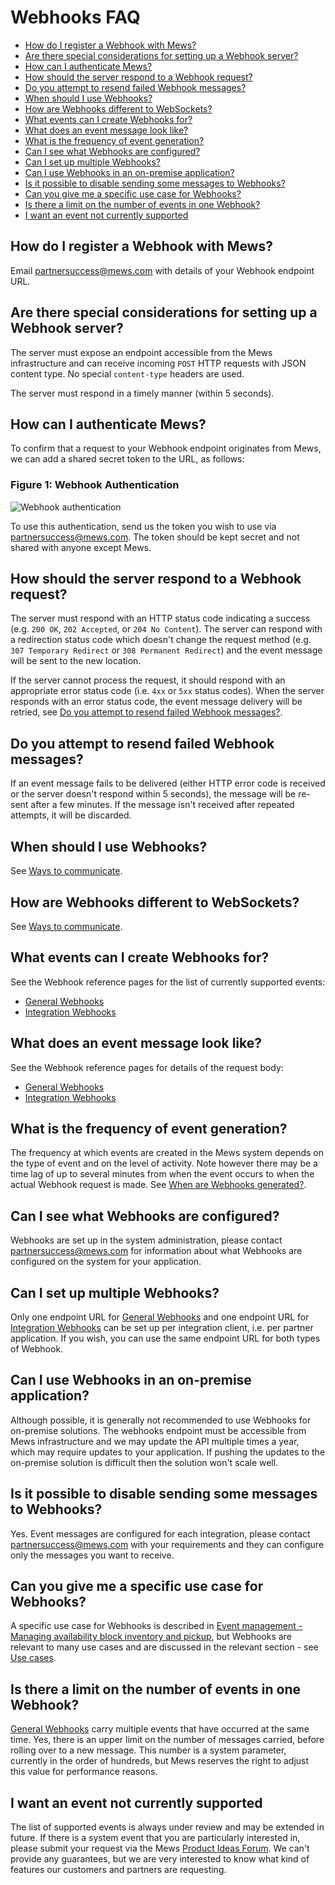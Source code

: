 # Webhooks FAQ

* [How do I register a Webhook with Mews?](#how-do-i-register-a-webhook-with-mews)
* [Are there special considerations for setting up a Webhook server?](#are-there-special-considerations-for-setting-up-a-webhook-server)
* [How can I authenticate Mews?](#how-can-i-authenticate-mews)
* [How should the server respond to a Webhook request?](#how-should-the-server-respond-to-a-webhook-request)
* [Do you attempt to resend failed Webhook messages?](#do-you-attempt-to-resend-failed-webhook-messages)
* [When should I use Webhooks?](#when-should-i-use-webhooks)
* [How are Webhooks different to WebSockets?](#how-are-webhooks-different-to-websockets)
* [What events can I create Webhooks for?](#what-events-can-i-create-webhooks-for)
* [What does an event message look like?](what-does-an-event-message-look-like)
* [What is the frequency of event generation?](#what-is-the-frequency-of-event-generation)
* [Can I see what Webhooks are configured?](#can-i-see-what-webhooks-are-configured)
* [Can I set up multiple Webhooks?](#can-i-set-up-multiple-webhooks)
* [Can I use Webhooks in an on-premise application?](#can-i-use-webhooks-in-an-on-premise-application)
* [Is it possible to disable sending some messages to Webhooks?](#is-it-possible-to-disable-sending-some-messages-to-webhooks)
* [Can you give me a specific use case for Webhooks?](#can-you-give-me-a-specific-use-case-for-webhooks)
* [Is there a limit on the number of events in one Webhook?](#is-there-a-limit-on-the-number-of-events-in-one-webhook)
* [I want an event not currently supported](#i-want-an-event-not-currently-supported)

## How do I register a Webhook with Mews?

Email [partnersuccess@mews.com] with details of your Webhook endpoint URL.

## Are there special considerations for setting up a Webhook server?

The server must expose an endpoint accessible from the Mews infrastructure and can receive incoming `POST` HTTP requests with JSON content type. No special `content-type` headers are used.

The server must respond in a timely manner (within 5 seconds).

## How can I authenticate Mews?

To confirm that a request to your Webhook endpoint originates from Mews, we can add a shared secret token to the URL, as follows:

### Figure 1: Webhook Authentication

![Webhook authentication](../.gitbook/assets/webhook-auth.png)

To use this authentication, send us the token you wish to use via [partnersuccess@mews.com].
The token should be kept secret and not shared with anyone except Mews.

## How should the server respond to a Webhook request?

The server must respond with an HTTP status code indicating a success (e.g. `200 OK`, `202 Accepted`, or `204 No Content`). The server can respond with a redirection status code which doesn't change the request method (e.g. `307 Temporary Redirect` or `308 Permanent Redirect`) and the event message will be sent to the new location.

If the server cannot process the request, it should respond with an appropriate error status code (i.e. `4xx` or `5xx` status codes). When the server responds with an error status code, the event message delivery will be retried, see [Do you attempt to resend failed Webhook messages?](#do-you-attempt-to-resend-failed-webhook-messages).

## Do you attempt to resend failed Webhook messages?

If an event message fails to be delivered (either HTTP error code is received or the server doesn't respond within 5 seconds), the message will be re-sent after a few minutes. If the message isn't received after repeated attempts, it will be discarded.

## When should I use Webhooks?

See [Ways to communicate](../events/communicate.md).

## How are Webhooks different to WebSockets?

See [Ways to communicate](../events/communicate.md).

## What events can I create Webhooks for?

See the Webhook reference pages for the list of currently supported events:

* [General Webhooks](wh-general.md)
* [Integration Webhooks](wh-integration.md)

## What does an event message look like?

See the Webhook reference pages for details of the request body:

* [General Webhooks](wh-general.md)
* [Integration Webhooks](wh-integration.md)

## What is the frequency of event generation?

The frequency at which events are created in the Mews system depends on the type of event and on the level of activity.
Note however there may be a time lag of up to several minutes from when the event occurs to when the actual Webhook request is made.
See [When are Webhooks generated?](../events/communicate.md#when-are-webhooks-generated).

## Can I see what Webhooks are configured?

Webhooks are set up in the system administration, please contact [partnersuccess@mews.com] for information about what Webhooks are configured on the system for your application.

## Can I set up multiple Webhooks?

Only one endpoint URL for [General Webhooks](wh-general.md) and one endpoint URL for [Integration Webhooks](wh-integration.md) can be set up per integration client, i.e. per partner application.
If you wish, you can use the same endpoint URL for both types of Webhook.

## Can I use Webhooks in an on-premise application?

Although possible, it is generally not recommended to use Webhooks for on-premise solutions. The webhooks endpoint must be accessible from Mews infrastructure and we may update the API multiple times a year, which may require updates to your application.
If pushing the updates to the on-premise solution is difficult then the solution won't scale well.

## Is it possible to disable sending some messages to Webhooks?

Yes. Event messages are configured for each integration, please contact [partnersuccess@mews.com] with your requirements and they can configure only the messages you want to receive.

## Can you give me a specific use case for Webhooks?

A specific use case for Webhooks is described in [Event management - Managing availability block inventory and pickup](../use-cases/events.md#managing-availability-block-inventory-and-pickup), but Webhooks are relevant to many use cases and are discussed in the relevant section - see [Use cases](../use-cases/README.md).

## Is there a limit on the number of events in one Webhook?

[General Webhooks](wh-general.md) carry multiple events that have occurred at the same time.
Yes, there is an upper limit on the number of messages carried, before rolling over to a new message.
This number is a system parameter, currently in the order of hundreds, but Mews reserves the right to adjust this value for performance reasons.

## I want an event not currently supported

The list of supported events is always under review and may be extended in future.
If there is a system event that you are particularly interested in, please submit your request via the Mews [Product Ideas Forum](https://feedback.mews.com/).
We can't provide any guarantees, but we are very interested to know what kind of features our customers and partners are requesting.

[partnersuccess@mews.com]: mailto:partnersuccess@mews.com
